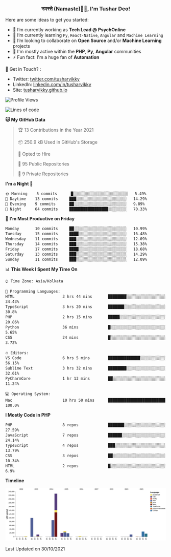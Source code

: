 <h3 align="center">नमस्ते (Namaste)🙏🏻, I'm Tushar Deo!</h3>

Here are some ideas to get you started:

- 🔭 I’m currently working as **Tech Lead @ PsychOnline**
- 🌱 I’m currently learning `Py`, `React-Native`, `Angular` and `Machine Learning`
- 👯 I’m looking to collaborate on **Open Source** and/or **Machine Learning** projects
- 💬 I'm mostly active within the **PHP**, **Py**, **Angular** communities
- ⚡ Fun fact: I'm a huge fan of **Automation**

📣 Get in Touch? :
- Twitter: [twitter.com/tusharvikky](https://twitter.com/tusharvikky)
- LinkedIn: [linkedin.com/in/tusharvikky](https://www.linkedin.com/in/tusharvikky/)
- Site: [tusharvikky.github.io](https://tusharvikky.github.io/)

<!--START_SECTION:waka-->
![Profile Views](http://img.shields.io/badge/Profile%20Views-0-blue)

![Lines of code](https://img.shields.io/badge/From%20Hello%20World%20I%27ve%20Written-556322%20lines%20of%20code-blue)

**🐱 My GitHub Data** 

> 🏆 13 Contributions in the Year 2021
 > 
> 📦 250.9 kB Used in GitHub's Storage 
 > 
> 💼 Opted to Hire
 > 
> 📜 95 Public Repositories 
 > 
> 🔑 9 Private Repositories  
 > 
**I'm a Night 🦉** 

```text
🌞 Morning    5 commits      █░░░░░░░░░░░░░░░░░░░░░░░░   5.49% 
🌆 Daytime    13 commits     ███░░░░░░░░░░░░░░░░░░░░░░   14.29% 
🌃 Evening    9 commits      ██░░░░░░░░░░░░░░░░░░░░░░░   9.89% 
🌙 Night      64 commits     █████████████████░░░░░░░░   70.33%

```
📅 **I'm Most Productive on Friday** 

```text
Monday       10 commits     ██░░░░░░░░░░░░░░░░░░░░░░░   10.99% 
Tuesday      15 commits     ████░░░░░░░░░░░░░░░░░░░░░   16.48% 
Wednesday    11 commits     ███░░░░░░░░░░░░░░░░░░░░░░   12.09% 
Thursday     14 commits     ███░░░░░░░░░░░░░░░░░░░░░░   15.38% 
Friday       17 commits     ████░░░░░░░░░░░░░░░░░░░░░   18.68% 
Saturday     13 commits     ███░░░░░░░░░░░░░░░░░░░░░░   14.29% 
Sunday       11 commits     ███░░░░░░░░░░░░░░░░░░░░░░   12.09%

```


📊 **This Week I Spent My Time On** 

```text
⌚︎ Time Zone: Asia/Kolkata

💬 Programming Languages: 
HTML                     3 hrs 44 mins       ████████░░░░░░░░░░░░░░░░░   34.43% 
TypeScript               3 hrs 20 mins       ███████░░░░░░░░░░░░░░░░░░   30.8% 
PHP                      2 hrs 15 mins       █████░░░░░░░░░░░░░░░░░░░░   20.86% 
Python                   36 mins             █░░░░░░░░░░░░░░░░░░░░░░░░   5.65% 
CSS                      24 mins             █░░░░░░░░░░░░░░░░░░░░░░░░   3.72%

🔥 Editors: 
VS Code                  6 hrs 5 mins        ██████████████░░░░░░░░░░░   56.15% 
Sublime Text             3 hrs 32 mins       ████████░░░░░░░░░░░░░░░░░   32.61% 
PyCharmCore              1 hr 13 mins        ██░░░░░░░░░░░░░░░░░░░░░░░   11.24%

💻 Operating System: 
Mac                      10 hrs 50 mins      █████████████████████████   100.0%

```

**I Mostly Code in PHP** 

```text
PHP                      8 repos             ███████░░░░░░░░░░░░░░░░░░   27.59% 
JavaScript               7 repos             ██████░░░░░░░░░░░░░░░░░░░   24.14% 
TypeScript               4 repos             ███░░░░░░░░░░░░░░░░░░░░░░   13.79% 
CSS                      3 repos             ██░░░░░░░░░░░░░░░░░░░░░░░   10.34% 
HTML                     2 repos             █░░░░░░░░░░░░░░░░░░░░░░░░   6.9%

```


**Timeline**

![Chart not found](https://raw.githubusercontent.com/tusharvikky/tusharvikky/master/charts/bar_graph.png) 


 Last Updated on 30/10/2021
<!--END_SECTION:waka-->

